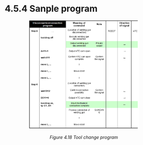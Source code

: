 ﻿# 4.5.4 Sanple program


<p align="center">
 <img src="../../_assets/image_74_eng.png" width="70%"></img>
 <em><p align="center">Figure 4.18 Tool change program</p></em>
</p>
